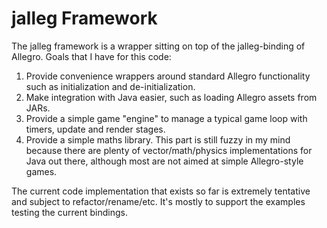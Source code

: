 jalleg Framework
================

The jalleg framework is a wrapper sitting on top of the jalleg-binding of Allegro. Goals that I have for this code:

1. Provide convenience wrappers around standard Allegro functionality such as initialization and de-initialization.
2. Make integration with Java easier, such as loading Allegro assets from JARs.
3. Provide a simple game "engine" to manage a typical game loop with timers, update and render stages.
4. Provide a simple maths library. This part is still fuzzy in my mind because there are plenty of vector/math/physics
   implementations for Java out there, although most are not aimed at simple Allegro-style games.

The current code implementation that exists so far is extremely tentative and subject to refactor/rename/etc. It's
mostly to support the examples testing the current bindings.